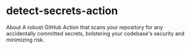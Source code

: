 # detect-secrets-action
About A robust GitHub Action that scans your repository for any accidentally committed secrets, bolstering your codebase's security and minimizing risk.
